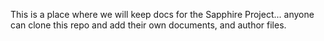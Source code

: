 This is a place where we will keep docs for the Sapphire Project...
anyone can clone this repo and add their own documents, and author files.